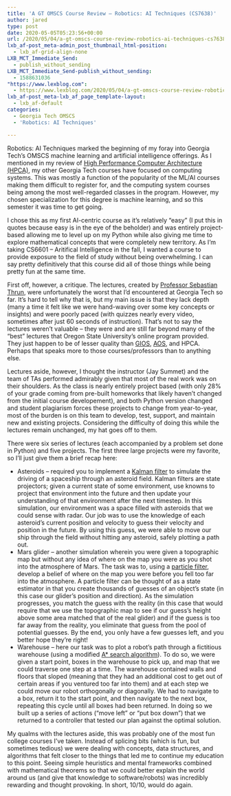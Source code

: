 ```yaml
---
title: 'A GT OMSCS Course Review – Robotics: AI Techniques (CS7638)'
author: jared
type: post
date: 2020-05-05T05:23:56+00:00
url: /2020/05/04/a-gt-omscs-course-review-robotics-ai-techniques-cs7638/
lxb_af-post_meta-admin_post_thumbnail_html-position:
  - lxb_af-grid-align-none
LXB_MCT_Immediate_Send:
  - publish_without_sending
LXB_MCT_Immediate_Send-publish_without_sending:
  - 1588631036
"https://www.lexblog.com":
  - https://www.lexblog.com/2020/05/04/a-gt-omscs-course-review-robotics-ai-techniques-cs7638/
lxb_af-post_meta-lxb_af_page_template-layout:
  - lxb_af-default
categories:
  - Georgia Tech OMSCS
  - 'Robotics: AI Techniques'

---
```

Robotics: AI Techniques marked the beginning of my foray into Georgia Tech&#8217;s OMSCS machine learning and artificial intelligence offerings. As I mentioned in my review of [High Performance Computer Architecture (HPCA)][1], my other Georgia Tech courses have focused on computing systems. This was mostly a function of the popularity of the ML/AI courses making them difficult to register for, and the computing system courses being among the most well-regarded classes in the program. However, my chosen specialization for this degree is machine learning, and so this semester it was time to get going.

I chose this as my first AI-centric course as it&#8217;s relatively &#8220;easy&#8221; (I put this in quotes because easy is in the eye of the beholder) and was entirely project-based allowing me to level up on my Python while also giving me time to explore mathematical concepts that were completely new territory. As I&#8217;m taking CS6601 &#8211; Aritifical Intelligence in the fall, I wanted a course to provide exposure to the field of study without being overwhelming. I can say pretty definitively that this course did all of those things while being pretty fun at the same time.

<!--more-->

First off, however, a critique. The lectures, created by [Professor Sebastian Thrun][2], were unfortunately the worst that I&#8217;d encountered at Georgia Tech so far. It&#8217;s hard to tell why that is, but my main issue is that they lack depth (many a time it felt like we were hand-waving over some key concepts or insights) and were poorly paced (with quizzes nearly every video, sometimes after just 60 seconds of instruction). That&#8217;s not to say the lectures weren&#8217;t valuable &#8211; they were and are still far beyond many of the &#8220;best&#8221; lectures that Oregon State University&#8217;s online program provided. They just happen to be of lesser quality than [GIOS][3], [AOS][4], and HPCA. Perhaps that speaks more to those courses/professors than to anything else.

Lectures aside, however, I thought the instructor (Jay Summet) and the team of TAs performed admirably given that most of the real work was on their shoulders. As the class is nearly entirely project based (with only 28% of your grade coming from pre-built homeworks that likely haven&#8217;t changed from the initial course developement), and both Python version changed and student plagiarism forces these projects to change from year-to-year, most of the burden is on this team to develop, test, support, and maintain new and existing projects. Considering the difficulty of doing this while the lectures remain unchanged, my hat goes off to them.

There were six series of lectures (each accompanied by a problem set done in Python) and five projects. The first three large projects were my favorite, so I&#8217;ll just give them a brief recap here:

  * Asteroids &#8211; required you to implement a [Kalman filter][5] to simulate the driving of a spaceship through an asteroid field. Kalman filters are state projectors; given a current state of some environment, use knowns to project that environment into the future and then update your understanding of that environment after the next timestep. In this simulation, our environment was a space filled with asteroids that we could sense with radar. Our job was to use the knowledge of each asteroid&#8217;s current position and velocity to guess their velocity and position in the future. By using this guess, we were able to move our ship through the field without hitting any asteroid, safely plotting a path out.
  * Mars glider &#8211; another simulation wherein you were given a topographic map but without any idea of where on the map you were as you shot into the atmosphere of Mars. The task was to, using a [particle filter][6], develop a belief of where on the map you were before you fell too far into the atmosphere. A particle filter can be thought of as a state estimator in that you create thousands of guesses of an object&#8217;s state (in this case our glider&#8217;s position and direction). As the simulation progresses, you match the guess with the reality (in this case that would require that we use the topographic map to see if our guess&#8217;s height above some area matched that of the real glider) and if the guess is too far away from the reality, you eliminate that guess from the pool of potential guesses. By the end, you only have a few guesses left, and you better hope they&#8217;re right!
  * Warehouse &#8211; here our task was to plot a robot&#8217;s path through a fictitious warehouse (using a modified [A* search algorithm][7]). To do so, we were given a start point, boxes in the warehouse to pick up, and map that we could traverse one step at a time. The warehouse contained walls and floors that sloped (meaning that they had an additional cost to get out of certain areas if you ventured too far into them) and at each step we could move our robot orthogonally or diagonally. We had to navigate to a box, return it to the start point, and then navigate to the next box, repeating this cycle until all boxes had been returned. In doing so we built up a series of actions (&#8220;move left&#8221; or &#8220;put box down&#8221;) that we returned to a controller that tested our plan against the optimal solution.

My qualms with the lectures aside, this was probably one of the most fun college courses I&#8217;ve taken. Instead of splicing bits (which is fun, but sometimes tedious) we were dealing with concepts, data structures, and algorithms that felt closer to the things that led me to continue my education to this point. Seeing simple heuristics and mental frameworks combined with mathematical theorems so that we could better explain the world around us (and give that knowledge to software/robots) was incredibly rewarding and thought provoking. In short, 10/10, would do again.

 [1]: https://www.jsulz.com/2020/05/a-gt-omscs-course-review-high-performance-computer-architecture-cs6290/
 [2]: https://en.wikipedia.org/wiki/Sebastian_Thrun
 [3]: https://www.jsulz.com/2020/01/a-gt-omscs-course-review-graduate-introduction-to-operating-systems-cs6200/
 [4]: https://www.jsulz.com/2020/01/a-gt-omscs-course-review-advanced-operating-systems-cs6210/
 [5]: https://en.wikipedia.org/wiki/Kalman_filter
 [6]: https://en.wikipedia.org/wiki/Particle_filter
 [7]: https://www.youtube.com/watch?v=ySN5Wnu88nE